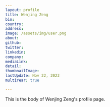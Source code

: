 ```yaml
---
layout: profile
title: Wenjing Zeng
bio: 
country: 
address: 
image: /assets/img/user.png
about: 
github:
twitter: 
linkedin:
company: 
mediaLink:
detail: 
thumbnailImage:
lastUpdate: Nov 22, 2023 
multiYear: true

---
```


This is the body of Wenjing Zeng's profile page.

